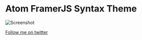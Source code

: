 # Atom FramerJS Syntax Theme

![Screenshot](https://cldup.com/tGRn96HLEj.png)

<a href="http://twitter.com/rickyrauch">Follow me on twitter</a>
